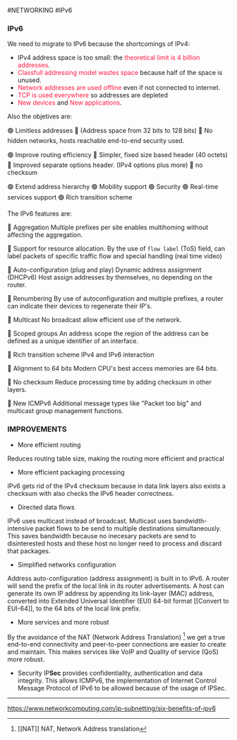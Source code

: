 #NETWORKING #IPv6
### IPv6

We need to migrate to IPv6 because the shortcomings of IPv4: 

* IPv4 address space is too small: the <span style="color:#ff1943;">theoretical limit is 4 billion addresses</span>. 
* <span style="color:#ff1943;">Classfull addressing model wastes space</span> because half of the space is unused.
* <span style="color:#ff1943;">Network addresses are used offline</span> even if not connected to internet. 
* <span style="color:#ff1943;">TCP is used everywhere</span> so addresses are depleted
* <span style="color:#ff1943;">New devices</span> and <span style="color:#ff1943;">New applications</span>. 

Also the objetives are: 

🟢 Limitless addresses 
	🔸 (Address space from 32 bits to 128 bits)
	🔸 No hidden networks, hosts reachable end-to-end security used. 

🟢 Improve routing efficiency
	🔸 Simpler, fixed size based header (40 octets)
	🔸 Improved separate options header. (IPv4 options plus more)
	🔸 no checksum

🟢 Extend address hierarchy
🟢 Mobility support
🟢 Security
🟢 Real-time services support
🟢 Rich transition scheme


The IPv6 features are: 

🔷 Aggregation
Multiple prefixes per site enables multihoming without affecting the aggregation. 

🔷 Support for resource allocation. 
By the use of `flow label` (ToS) field, can label packets of specific traffic flow and special handling (real time video)

🔷 Auto-configuration (plug and play)
Dynamic address assignment (DHCPv6)
Host assign addresses by themselves, no depending on the router.

🔷 Renumbering
By use of autoconfiguration and multiple prefixes, a router can indicate their devices to regenerate their IP's. 

🔷 Multicast
No broadcast allow efficient use of the network. 

🔷 Scoped groups
An address scope the region of the address can be defined as a unique identifier of an interface. 

🔷 Rich transition scheme
IPv4 and IPv6 interaction

🔷 Alignment to 64 bits 
Modern CPU's best access memories are 64 bits.

🔷 No checksum
Reduce processing time by adding checksum in other layers. 

🔷 New ICMPv6 
Additional message types like "Packet too big" and multicast group management functions. 



### IMPROVEMENTS


* More efficient routing

Reduces routing table size, making the routing more efficient and practical

* More efficient packaging processing

IPv6 gets rid of the IPv4 checksum because in data link layers also exists a checksum with also checks the IPv6 header correctness. 

* Directed data flows

IPv6 uses multicast instead of broadcast. Multicast uses bandwidth-intensive packet flows to be send to multiple destinations simultaneously. This saves bandwidth because no inecesary packets are send to disinterested hosts and these host no longer need to process and discard that packages. 

* Simplified networks configuration

Address auto-configuration (address assignment) is built in to IPv6. A router will send the prefix of the local link in its router advertisements. A host can generate its own IP address by appending its link-layer (MAC) address, converted into Extended Universal Identifier (EUI) 64-bit format [[Convert to EUI-64]], to the 64 bits of the local link prefix.

* More services and more robust

By the avoidance of the NAT (Network Address Translation) [^1] we get a true end-to-end connectivity and peer-to-peer connections are easier to create and maintain. 
This makes services like VoIP and Quality of service (QoS) more robust. 

* Security
IP**Sec** provides confidentiality, authentication and data integrity. This allows ICMPv6, the implementation of Internet Control Message Protocol of IPv6 to be allowed because of the usage of IPSec. 

---

[^1]: [[NAT]] NAT, Network Address translation

https://www.networkcomputing.com/ip-subnetting/six-benefits-of-ipv6

